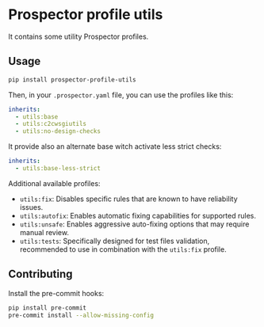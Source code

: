 # Prospector profile utils

It contains some utility Prospector profiles.

## Usage

```bash
pip install prospector-profile-utils
```

Then, in your `.prospector.yaml` file, you can use the profiles like this:

```yaml
inherits:
  - utils:base
  - utils:c2cwsgiutils
  - utils:no-design-checks
```

It provide also an alternate base witch activate less strict checks:

```yaml
inherits:
  - utils:base-less-strict
```

Additional available profiles:

- `utils:fix`: Disables specific rules that are known to have reliability issues.
- `utils:autofix`: Enables automatic fixing capabilities for supported rules.
- `utils:unsafe`: Enables aggressive auto-fixing options that may require manual review.
- `utils:tests`: Specifically designed for test files validation, recommended to use in combination with the `utils:fix` profile.

## Contributing

Install the pre-commit hooks:

```bash
pip install pre-commit
pre-commit install --allow-missing-config
```
